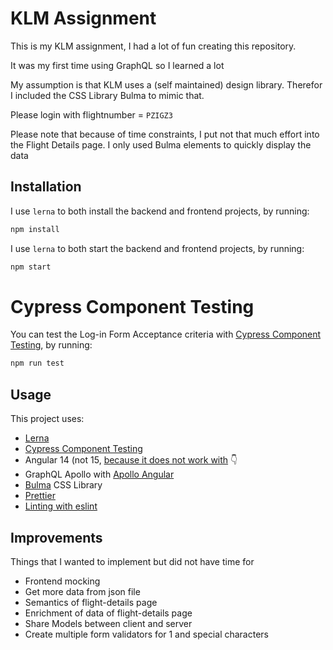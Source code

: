 # KLM Assignment

This is my KLM assignment, I had a lot of fun creating this repository.

It was my first time using GraphQL so I learned a lot

My assumption is that KLM uses a (self maintained) design library. Therefor I included the CSS Library Bulma to mimic that.

Please login with flightnumber = `PZIGZ3`

Please note that because of time constraints, I put not that much effort into the Flight Details page. I only used Bulma elements to quickly display the data

## Installation

I use `lerna` to both install the backend and frontend projects, by running:

```bash
npm install
```

I use `lerna` to both start the backend and frontend projects, by running:

```bash
npm start
```

# Cypress Component Testing

You can test the Log-in Form Acceptance criteria with [Cypress Component Testing](https://docs.cypress.io/guides/component-testing/angular/overview), by running:

```bash
npm run test
```

## Usage

This project uses:
- [Lerna](https://lerna.js.org/docs/getting-started)
- [Cypress Component Testing](https://docs.cypress.io/guides/component-testing/angular/overview)
- Angular 14 (not 15, [because it does not work with](https://github.com/kamilkisiela/apollo-angular/issues/1848) :point_down:
- GraphQL Apollo with [Apollo Angular](https://the-guild.dev/graphql/apollo-angular/docs)
- [Bulma](https://bulma.io/documentation/) CSS Library
- [Prettier](https://prettier.io/docs/en/install.html)
- [Linting with eslint](https://eslint.org/)

## Improvements

Things that I wanted to implement but did not have time for
- Frontend mocking
- Get more data from json file
- Semantics of flight-details page
- Enrichment of data of flight-details page
- Share Models between client and server
- Create multiple form validators for 1 and special characters
